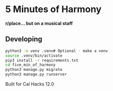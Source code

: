 # 5 Minutes of Harmony
**r/place... but on a musical staff**

## Developing
```bash
python3 -m venv .venv# Optional - make a venv
source .venv/bin/activate
pip3 install -r requirements.txt
cd five_min_of_harmony
python3 manage.py migrate
python3 manage.py runserver
```

Built for Cal Hacks 12.0